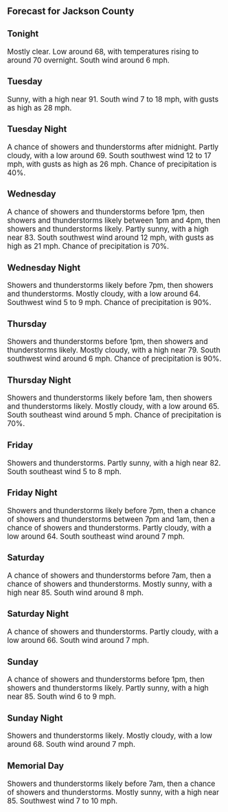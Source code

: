 <div>
   <h2>Forecast for Jackson County</h2>
   <p>
      <div style="font-size:120%">
         <h3>Tonight</h3>Mostly clear. Low around 68, with temperatures rising to around 70 overnight. South wind around 6 mph.<br></div>
   </p>
   <p>
      <div style="font-size:120%">
         <h3>Tuesday</h3>Sunny, with a high near 91. South wind 7 to 18 mph, with gusts as high as 28 mph.<br></div>
   </p>
   <p>
      <div style="font-size:120%">
         <h3>Tuesday Night</h3>A chance of showers and thunderstorms after midnight. Partly cloudy, with a low around 69. South southwest wind 12 to 17 mph,
         with gusts as high as 26 mph. Chance of precipitation is 40%.<br></div>
   </p>
   <p>
      <div style="font-size:120%">
         <h3>Wednesday</h3>A chance of showers and thunderstorms before 1pm, then showers and thunderstorms likely between 1pm and 4pm, then showers
         and thunderstorms likely. Partly sunny, with a high near 83. South southwest wind around 12 mph, with gusts as high as 21
         mph. Chance of precipitation is 70%.<br></div>
   </p>
   <p>
      <div style="font-size:120%">
         <h3>Wednesday Night</h3>Showers and thunderstorms likely before 7pm, then showers and thunderstorms. Mostly cloudy, with a low around 64. Southwest
         wind 5 to 9 mph. Chance of precipitation is 90%.<br></div>
   </p>
   <p>
      <div style="font-size:120%">
         <h3>Thursday</h3>Showers and thunderstorms before 1pm, then showers and thunderstorms likely. Mostly cloudy, with a high near 79. South southwest
         wind around 6 mph. Chance of precipitation is 90%.<br></div>
   </p>
   <p>
      <div style="font-size:120%">
         <h3>Thursday Night</h3>Showers and thunderstorms likely before 1am, then showers and thunderstorms likely. Mostly cloudy, with a low around 65. South
         southeast wind around 5 mph. Chance of precipitation is 70%.<br></div>
   </p>
   <p>
      <div style="font-size:120%">
         <h3>Friday</h3>Showers and thunderstorms. Partly sunny, with a high near 82. South southeast wind 5 to 8 mph.<br></div>
   </p>
   <p>
      <div style="font-size:120%">
         <h3>Friday Night</h3>Showers and thunderstorms likely before 7pm, then a chance of showers and thunderstorms between 7pm and 1am, then a chance
         of showers and thunderstorms. Partly cloudy, with a low around 64. South southeast wind around 7 mph.<br></div>
   </p>
   <p>
      <div style="font-size:120%">
         <h3>Saturday</h3>A chance of showers and thunderstorms before 7am, then a chance of showers and thunderstorms. Mostly sunny, with a high near
         85. South wind around 8 mph.<br></div>
   </p>
   <p>
      <div style="font-size:120%">
         <h3>Saturday Night</h3>A chance of showers and thunderstorms. Partly cloudy, with a low around 66. South wind around 7 mph.<br></div>
   </p>
   <p>
      <div style="font-size:120%">
         <h3>Sunday</h3>A chance of showers and thunderstorms before 1pm, then showers and thunderstorms likely. Partly sunny, with a high near 85.
         South wind 6 to 9 mph.<br></div>
   </p>
   <p>
      <div style="font-size:120%">
         <h3>Sunday Night</h3>Showers and thunderstorms likely. Mostly cloudy, with a low around 68. South wind around 7 mph.<br></div>
   </p>
   <p>
      <div style="font-size:120%">
         <h3>Memorial Day</h3>Showers and thunderstorms likely before 7am, then a chance of showers and thunderstorms. Mostly sunny, with a high near 85.
         Southwest wind 7 to 10 mph.<br></div>
   </p>
</div>